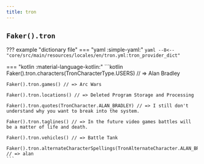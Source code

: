 ```yaml
---
title: tron
---
```


## `Faker().tron`

??? example "dictionary file"
    === "yaml :simple-yaml:"
        ```yaml
        --8<-- "core/src/main/resources/locales/en/tron.yml:tron_provider_dict"
        ```

=== "kotlin :material-language-kotlin:"
    ```kotlin
    Faker().tron.characters(TronCharacterType.USERS) // => Alan Bradley

    Faker().tron.games() // => Arc Wars

    Faker().tron.locations() // => Deleted Program Storage and Processing

    Faker().tron.quotes(TronCharacter.ALAN_BRADLEY) // => I still don't understand why you want to break into the system.

    Faker().tron.taglines() // => In the future video games battles will be a matter of life and death.

    Faker().tron.vehicles() // => Battle Tank

    Faker().tron.alternateCharacterSpellings(TronAlternateCharacter.ALAN_BRADLEY) // => alan
    ```
